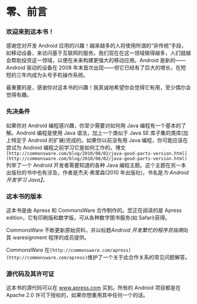 # 零、前言

### 欢迎来到这本书！

感谢您对开发 Android 应用的兴趣！越来越多的人将使用所谓的“非传统”手段，如移动设备，来访问基于互联网的服务。我们现在在这一领域做得越多，人们就越会帮助投资这一领域，以便在未来构建更强大的移动应用。Android 是新的——Android 驱动的设备在 2008 年末首次出现——但它已经有了巨大的增长，在短短的三年内成为头号手机操作系统。

最重要的是，感谢你对这本书的兴趣！我真诚地希望你会觉得它有用，至少偶尔会觉得有趣。

### 先决条件

如果你对 Android 编程感兴趣，你至少需要对如何用 Java 编程有一个基本的了解。Android 编程是使用 Java 语法，加上一个类似于 Java SE 库子集的类库(加上特定于 Android 的扩展)完成的。如果你以前没有用 Java 编程，你可能应该在尝试为 Android 编程之前学习它是如何工作的。博文`[http://commonsware.com/blog/2010/08/02/java-good-parts-version.html](http://commonsware.com/blog/2010/08/02/java-good-parts-version.html)`列举了一个 Android 开发者需要知道的各种 Java 编程主题。这个主题在另一本出版社的书中也有涉及，作者是杰夫·弗里森(2010 年出版社)，书名是*为 Android 开发学习 Java】。*

### 这本书的版本

这本书是由 Apress 和 CommonsWare 合作制作的。您正在阅读的是 Apress edition，它有印刷版和数字版，可从各种数字图书服务(如 Safari)获得。

CommonsWare 不断更新原始资料，并以标题*Android 开发繁忙的程序员指南*向其 waresignment 程序的成员提供。

CommonsWare 在`[http://commonsware.com/apress](http://commonsware.com/apress)`维护了一个关于此合作关系的常见问题解答。

### 源代码及其许可证

这本书的源代码可以在 www.apress.com 买到。所有的 Android 项目都是在 Apache 2.0 许可下授权的，如果你想重用其中任何一个的话。